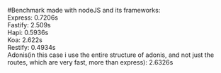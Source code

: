 #Benchmark made with nodeJS and its frameworks: <br>
Express: 0.7206s <br>
Fastify: 2.509s <br> 
Hapi: 0.5936s <br>
Koa: 2.622s <br>
Restify: 0.4934s <br>
Adonis(in this case i use the entire structure of adonis, and not just the routes, which are very fast, more than express): 2.6326s